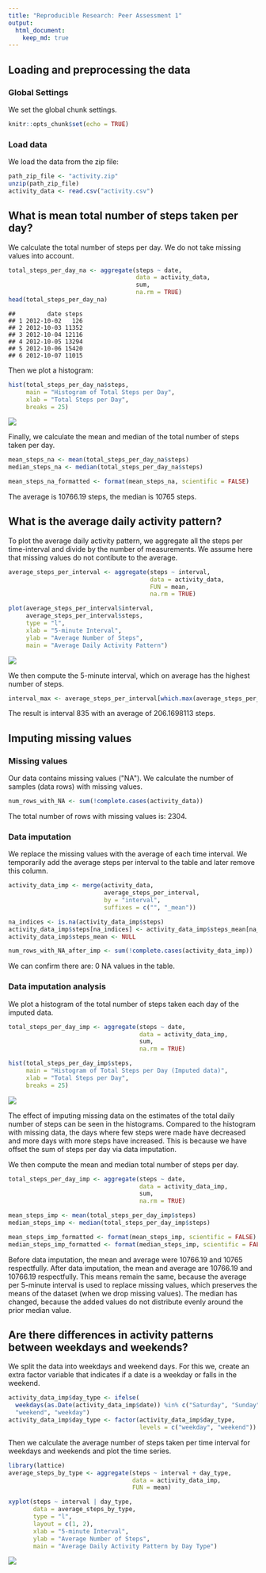 ```yaml
---
title: "Reproducible Research: Peer Assessment 1"
output: 
  html_document:
    keep_md: true
---
```



## Loading and preprocessing the data
### Global Settings
We set the global chunk settings.

``` r
knitr::opts_chunk$set(echo = TRUE)
```

### Load data
We load the data from the zip file:

``` r
path_zip_file <- "activity.zip"
unzip(path_zip_file)
activity_data <- read.csv("activity.csv")
```


## What is mean total number of steps taken per day?
We calculate the total number of steps per day.
We do not take missing values into account.

``` r
total_steps_per_day_na <- aggregate(steps ~ date, 
                                    data = activity_data, 
                                    sum, 
                                    na.rm = TRUE)
head(total_steps_per_day_na)
```

```
##         date steps
## 1 2012-10-02   126
## 2 2012-10-03 11352
## 3 2012-10-04 12116
## 4 2012-10-05 13294
## 5 2012-10-06 15420
## 6 2012-10-07 11015
```

Then we plot a histogram:

``` r
hist(total_steps_per_day_na$steps,
     main = "Histogram of Total Steps per Day",
     xlab = "Total Steps per Day",
     breaks = 25)
```

![](PA1_template_files/figure-html/histogram_total_steps_na-1.png)<!-- -->

Finally, we calculate the mean and median of the total number of steps taken per day.

``` r
mean_steps_na <- mean(total_steps_per_day_na$steps)
median_steps_na <- median(total_steps_per_day_na$steps)

mean_steps_na_formatted <- format(mean_steps_na, scientific = FALSE)
```
The average is 10766.19 steps, the median is 10765 steps.


## What is the average daily activity pattern?
To plot the average daily activity pattern, we aggregate all the steps per time-interval and divide by the number of measurements.
We assume here that missing values do not contibute to the average.

``` r
average_steps_per_interval <- aggregate(steps ~ interval, 
                                        data = activity_data, 
                                        FUN = mean, 
                                        na.rm = TRUE)

plot(average_steps_per_interval$interval,
     average_steps_per_interval$steps,
     type = "l",
     xlab = "5-minute Interval",
     ylab = "Average Number of Steps",
     main = "Average Daily Activity Pattern")
```

![](PA1_template_files/figure-html/plot_time_series_na-1.png)<!-- -->

We then compute the 5-minute interval, which on average has the highest number of steps.

``` r
interval_max <- average_steps_per_interval[which.max(average_steps_per_interval$steps), ]
```
The result is interval 835 with an average of 206.1698113 steps.

## Imputing missing values
### Missing values
Our data contains missing values ("NA"). 
We calculate the number of samples (data rows) with missing values.

``` r
num_rows_with_NA <- sum(!complete.cases(activity_data))
```

The total number of rows with missing values is: 2304.

### Data imputation
We replace the missing values with the average of each time interval.
We temporarily add the average steps per interval to the table and later remove this column.

``` r
activity_data_imp <- merge(activity_data, 
                           average_steps_per_interval, 
                           by = "interval", 
                           suffixes = c("", "_mean"))

na_indices <- is.na(activity_data_imp$steps)
activity_data_imp$steps[na_indices] <- activity_data_imp$steps_mean[na_indices]
activity_data_imp$steps_mean <- NULL

num_rows_with_NA_after_imp <- sum(!complete.cases(activity_data_imp))
```
We can confirm there are: 0 NA values in the table.

### Data imputation analysis
We plot a histogram of the total number of steps taken each day of the imputed data.

``` r
total_steps_per_day_imp <- aggregate(steps ~ date, 
                                     data = activity_data_imp, 
                                     sum, 
                                     na.rm = TRUE)

hist(total_steps_per_day_imp$steps,
     main = "Histogram of Total Steps per Day (Imputed data)",
     xlab = "Total Steps per Day",
     breaks = 25)
```

![](PA1_template_files/figure-html/histogram_total_steps_imp-1.png)<!-- -->

The effect of imputing missing data on the estimates of the total daily number of steps can be seen in the histograms.
Compared to the histogram with missing data, the days where few steps were made have decreased and more days with more steps have increased.
This is because we have offset the sum of steps per day via data imputation.

We then compute the mean and median total number of steps per day.

``` r
total_steps_per_day_imp <- aggregate(steps ~ date, 
                                     data = activity_data_imp, 
                                     sum, 
                                     na.rm = TRUE)

mean_steps_imp <- mean(total_steps_per_day_imp$steps)
median_steps_imp <- median(total_steps_per_day_imp$steps)

mean_steps_imp_formatted <- format(mean_steps_imp, scientific = FALSE)
median_steps_imp_formatted <- format(median_steps_imp, scientific = FALSE)
```

Before data imputation, the mean and average were 10766.19 and 10765 respectfully.
After data imputation, the mean and average are 10766.19 and 10766.19 respectfully.
This means remain the same, because the average per 5-minute interval is used to replace missing values, which preserves the means of the dataset (when we drop missing values).
The median has changed, because the added values do not distribute evenly around the prior median value.

## Are there differences in activity patterns between weekdays and weekends?
We split the data into weekdays and weekend days. 
For this we, create an extra factor variable that indicates if a date is a weekday or falls in the weekend.

``` r
activity_data_imp$day_type <- ifelse(
  weekdays(as.Date(activity_data_imp$date)) %in% c("Saturday", "Sunday"),
  "weekend", "weekday")
activity_data_imp$day_type <- factor(activity_data_imp$day_type, 
                                     levels = c("weekday", "weekend"))
```

Then we calculate the average number of steps taken per time interval for weekdays and weekends and plot the time series.

``` r
library(lattice)
average_steps_by_type <- aggregate(steps ~ interval + day_type, 
                                   data = activity_data_imp, 
                                   FUN = mean)

xyplot(steps ~ interval | day_type, 
       data = average_steps_by_type, 
       type = "l", 
       layout = c(1, 2),
       xlab = "5-minute Interval", 
       ylab = "Average Number of Steps",
       main = "Average Daily Activity Pattern by Day Type")
```

![](PA1_template_files/figure-html/mean_steps_weekend_weekday-1.png)<!-- -->

